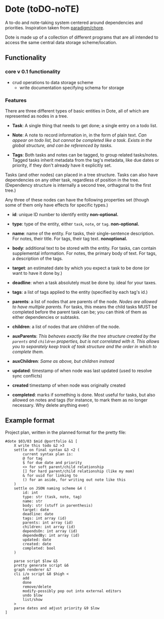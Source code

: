 # Dote (toDO-noTE)

A to-do and note-taking system centered around dependencies and priorities.
Inspiration taken from [paradigm/chore](https://github.com/paradigm/chore).

Dote is made up of a collection of different programs that are all intended to access the same central data storage scheme/location.

## Functionality

### core v 0.1 functionality

- crud operations to data storage scheme
    - write documentation specifying schema for storage

### Features

There are three different types of basic entities in Dote, all of which are represented as nodes in a tree.

- **Task**: A single thing that needs to get done; a single entry on a todo list.

- **Note**: A note to record information in, in the form of plain text. *Can appear on todo list, but cannot be completed like a task. Exists in the global structure, and can be referenced by tasks.*

- **Tags**: Both tasks and notes can be tagged, to group related tasks/notes. Tagged tasks inherit metadata from the tag's metadata, like due dates or priority, if they don't already have it explicitly set.

Tasks (and other nodes) can placed in a tree structure. Tasks can also have dependencies on any other task, regardless of position in the tree. (Dependency structure is internally a second tree, orthagonal to the first tree.)

Any three of these nodes can have the following properties set (though some of them only have effects for specific types.)

- **id**: unique ID number to identify entity **non-optional.**

- **type**: type of the entity, either `task`, `note`, or `tag`. **non-optional.**

- **name**: name of the entity. For tasks, their single-sentence description. For notes, their title. For tags, their tag text. **nonoptional.**

- **body**: additional text to be stored with the entity. For tasks, can contain supplemental information. For notes, the primary body of text. For tags, a description of the tags.

- **target**: an estimated date by which you expect a task to be done (or want to have it done by.) 

- **deadline**: when a task absolutely must be done by. ideal for your taxes.

- **tags**: a list of tags applied to the entity (specified by each tag's id.)

- **parents**: a list of nodes that are parents of the node. *Nodes are allowed to have multiple parents.* For tasks, this means the child tasks MUST be completed before the parent task can be; you can think of them as either dependencies or subtasks.

- **children**: a list of nodes that are children of the node.

- **auxParents**: *This behaves exactly like the tree structure created by the `parents` and `children` properties, but is not correlated with it. This allows you to separately keep track of task structure and the order in which to complete them.*

- **auxChildren**: *Same as above, but children instead*

- **updated**: timestamp of when node was last updated (used to resolve sync conflicts)

- **created** timestamp of when node was originally created

- **completed**: marks if something is done. Most useful for tasks, but also allowed on notes and tags (for instance, to mark them as no longer necessary. Why delete anything ever)



## Example format
Project plan, written in the planned format for the pretty file:

```
#dote $03/03 $mid @portfolio &1 [
    X write this todo &2 >3
    settle on final syntax &3 <2 (
        current syntax plan is:
        @ for tag
        $ for due date and priority
        <> for soft parent/child relationship
        [] for hard parent/child relationship (like my mom)
        & for uuid for linking to
        () for an aside, for writing out note like this
    )
    settle on JSON naming scheme &4 (
        id: int
        type: str (task, note, tag)
        name: str
        body: str (stuff in parenthesis)
        target: date
        deadline: date
        tags: int array (id)
        parents: int array (id)
        children: int array (id)
        dependsOn: int array (id)
        dependedBy: int array (id)
        updated: date
        created: date
        completed: bool
    )

    parse script $low &5
    pretty generate script &6
    graph renderer &7
    cli i/o script &8 $high <
        add
        done
        remove/delete
        modify-possibly pop out into external editors
        undo $low
        list/show
    >
    parse dates and adjust priority &9 $low
]
```

